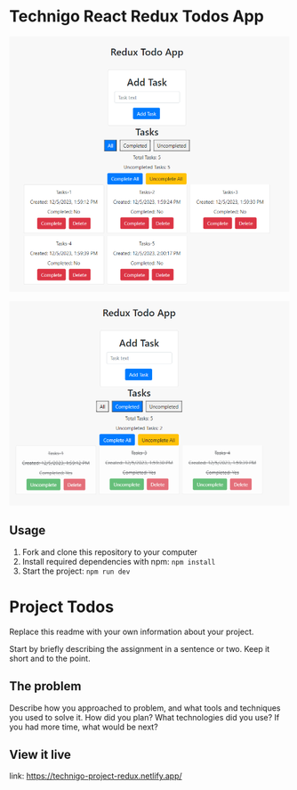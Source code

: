 # Technigo React Redux Todos App

![Application Screenshot 1](src/assets/1.png)

![Application Screenshot 2](src/assets/2.png)
## Usage

1. Fork and clone this repository to your computer
2. Install required dependencies with npm: `npm install`
3. Start the project: `npm run dev`

# Project Todos

Replace this readme with your own information about your project.

Start by briefly describing the assignment in a sentence or two. Keep it short and to the point.

## The problem

Describe how you approached to problem, and what tools and techniques you used to solve it. How did you plan? What technologies did you use? If you had more time, what would be next?

## View it live

link: https://technigo-project-redux.netlify.app/
